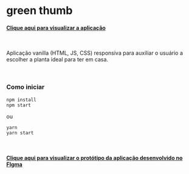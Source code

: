 # green thumb

#### [Clique aqui para visualizar a aplicação](https://greenthumb-laisresende.surge.sh/)

<br>

Aplicação vanilla (HTML, JS, CSS) responsiva para auxiliar o usuário a escolher a planta ideal para ter em casa. 

<br>

### Como iniciar

 ```
 npm install
 npm start
 ```
 ou
 ```
 yarn
 yarn start
 ```

<br>

#### [Clique aqui para visualizar o protótipo da aplicação desenvolvido no FIgma](https://www.figma.com/file/Socuz9DYBg9WklbQIWITWq/greenthumb-pocket-v2)